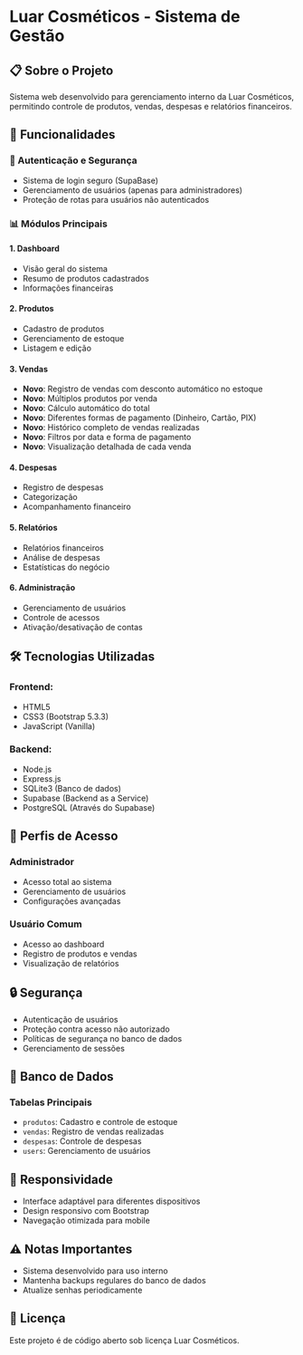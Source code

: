 # Luar Cosméticos - Sistema de Gestão

## 📋 Sobre o Projeto
Sistema web desenvolvido para gerenciamento interno da Luar Cosméticos, permitindo controle de produtos, vendas, despesas e relatórios financeiros.

## 🚀 Funcionalidades

### 🔐 Autenticação e Segurança
- Sistema de login seguro (SupaBase)
- Gerenciamento de usuários (apenas para administradores)
- Proteção de rotas para usuários não autenticados

### 📊 Módulos Principais

#### 1. Dashboard
- Visão geral do sistema
- Resumo de produtos cadastrados
- Informações financeiras

#### 2. Produtos
- Cadastro de produtos
- Gerenciamento de estoque
- Listagem e edição

#### 3. Vendas
- **Novo**: Registro de vendas com desconto automático no estoque
- **Novo**: Múltiplos produtos por venda
- **Novo**: Cálculo automático do total
- **Novo**: Diferentes formas de pagamento (Dinheiro, Cartão, PIX)
- **Novo**: Histórico completo de vendas realizadas
- **Novo**: Filtros por data e forma de pagamento
- **Novo**: Visualização detalhada de cada venda

#### 4. Despesas
- Registro de despesas
- Categorização
- Acompanhamento financeiro

#### 5. Relatórios
- Relatórios financeiros
- Análise de despesas
- Estatísticas do negócio

#### 6. Administração
- Gerenciamento de usuários
- Controle de acessos
- Ativação/desativação de contas

## 🛠️ Tecnologias Utilizadas

### Frontend:
- HTML5
- CSS3 (Bootstrap 5.3.3)
- JavaScript (Vanilla)

### Backend:
- Node.js
- Express.js
- SQLite3 (Banco de dados)
- Supabase (Backend as a Service)
- PostgreSQL (Através do Supabase)


## 👥 Perfis de Acesso

### Administrador
- Acesso total ao sistema
- Gerenciamento de usuários
- Configurações avançadas

### Usuário Comum
- Acesso ao dashboard
- Registro de produtos e vendas
- Visualização de relatórios

## 🔒 Segurança
- Autenticação de usuários
- Proteção contra acesso não autorizado
- Políticas de segurança no banco de dados
- Gerenciamento de sessões

## 💾 Banco de Dados

### Tabelas Principais
- `produtos`: Cadastro e controle de estoque
- `vendas`: Registro de vendas realizadas
- `despesas`: Controle de despesas
- `users`: Gerenciamento de usuários

## 📱 Responsividade
- Interface adaptável para diferentes dispositivos
- Design responsivo com Bootstrap
- Navegação otimizada para mobile

## ⚠️ Notas Importantes
- Sistema desenvolvido para uso interno
- Mantenha backups regulares do banco de dados
- Atualize senhas periodicamente


## 📄 Licença
Este projeto é de código aberto sob licença Luar Cosméticos.